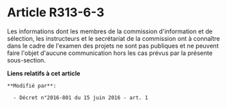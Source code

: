# Article R313-6-3

Les informations dont les membres de la commission d'information et de sélection, les instructeurs et le secrétariat de la
commission ont à connaître dans le cadre de l'examen des projets ne sont pas publiques et ne peuvent faire l'objet d'aucune
communication hors les cas prévus par la présente sous-section.

**Liens relatifs à cet article**

	**Modifié par**:

	  - Décret n°2016-801 du 15 juin 2016 - art. 1
